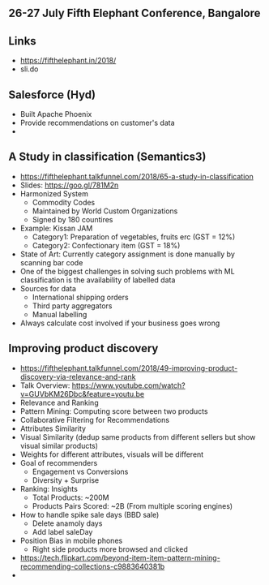 26-27 July Fifth Elephant Conference, Bangalore
--------------------------------------------

## Links
- https://fifthelephant.in/2018/
- sli.do

## Salesforce (Hyd)
- Built Apache Phoenix
- Provide recommendations on customer's data
- 

## A Study in classification (Semantics3)
- https://fifthelephant.talkfunnel.com/2018/65-a-study-in-classification
- Slides: https://goo.gl/781M2n
- Harmonized System 
	- Commodity Codes 
	- Maintained by World Custom Organizations
	- Signed by 180 countires
- Example: Kissan JAM 
	- Category1: Preparation of vegetables, fruits erc (GST = 12%)
	- Category2: Confectionary item (GST = 18%)
- State of Art: Currently category assignment is done manually by scanning bar code 
- One of the biggest challenges in solving such problems with ML classification is the availability of labelled data
- Sources for data
	- International shipping orders
	- Third party aggregators
	- Manual labelling
- Always calculate cost involved if your business goes wrong

## Improving product discovery
- https://fifthelephant.talkfunnel.com/2018/49-improving-product-discovery-via-relevance-and-rank
- Talk Overview: https://www.youtube.com/watch?v=GUVbKM26Dbc&feature=youtu.be
- Relevance and Ranking
- Pattern Mining: Computing score between two products
- Collaborative Filtering for Recommendations
- Attributes Similarity
- Visual Similarity (dedup same products from different sellers but show visual similar products)
- Weights for different attributes, visuals will be different
- Goal of recommenders
	- Engagement vs Conversions
	- Diversity + Surprise
- Ranking: Insights
	- Total Products: ~200M
	- Products Pairs Scored: ~2B (From multiple scoring engines)
- How to handle spike sale days (BBD sale)
	- Delete anamoly days 
	- Add label saleDay
- Position Bias in mobile phones
	- Right side products more browsed and clicked
- https://tech.flipkart.com/beyond-item-item-pattern-mining-recommending-collections-c9883640381b
- 
